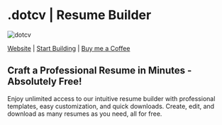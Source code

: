 # .dotcv | Resume Builder

<img src="https://dotcv.gr/poster.png" alt="dotcv">

[Website](https://dotcv.gr) | [Start Building](https://app.dotcv.gr) | [Buy me a Coffee](https://www.buymeacoffee.com/kamnakis)

## Craft a Professional Resume in Minutes - Absolutely Free!

Enjoy unlimited access to our intuitive resume builder with professional templates, easy customization, and quick downloads. Create, edit, and download as many resumes as you need, all for free.
